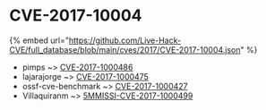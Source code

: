 # CVE-2017-10004
{% embed url="https://github.com/Live-Hack-CVE/full_database/blob/main/cves/2017/CVE-2017-10004.json" %}

* pimps ~> [CVE-2017-1000486](https://www.alice-snow.ru/2017/database/cve-2017-10004/cve-2017-1000486-pimps)
* lajarajorge ~> [CVE-2017-1000475](https://www.alice-snow.ru/2017/database/cve-2017-10004/cve-2017-1000475-lajarajorge)
* ossf-cve-benchmark ~> [CVE-2017-1000427](https://www.alice-snow.ru/2017/database/cve-2017-10004/cve-2017-1000427-ossf-cve-benchmark)
* Villaquiranm ~> [5MMISSI-CVE-2017-1000499](https://www.alice-snow.ru/2017/database/cve-2017-10004/5mmissi-cve-2017-1000499-villaquiranm)
